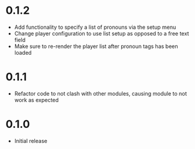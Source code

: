 # 0.1.2

* Add functionality to specify a list of pronouns via the setup menu
* Change player configuration to use list setup as opposed to a free text field
* Make sure to re-render the player list after pronoun tags has been loaded

# 0.1.1

* Refactor code to not clash with other modules, causing module to not work as expected

# 0.1.0

* Initial release
